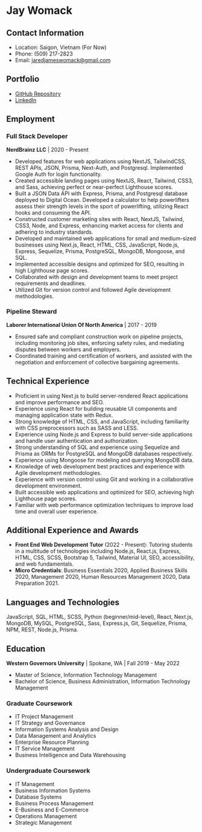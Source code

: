 # Jay Womack

## Contact Information

- Location: Saigon, Vietnam (For Now)
- Phone: (509) 217-2823
- Email: jaredjameswomack@gmail.com

## Portfolio

- [GitHub Repository](https://github.com/NerdBrainz/jay_portfolio)
- [LinkedIn](https://www.linkedin.com/in/jay-womack/)

## Employment

### Full Stack Developer

**NerdBrainz LLC** | 2020 - Present

- Developed features for web applications using NextJS, TailwindCSS, REST APIs, JSON, Prisma, Next-Auth, and Postgresql. Implemented Google Auth for login functionality.
- Created accessible landing pages using NextJS, React, Tailwind, CSS3, and Sass, achieving perfect or near-perfect Lighthouse scores.
- Built a JSON Data API with Express, Prisma, and Postgresql database deployed to Digital Ocean. Developed a calculator to help powerlifters assess their strength levels in the sport of powerlifting, utilizing React hooks and consuming the API.
- Constructed customer marketing sites with React, NextJS, Tailwind, CSS3, Node, and Express, enhancing market access for clients and adhering to industry standards.
- Developed and maintained web applications for small and medium-sized businesses using Next.js, React, HTML, CSS, JavaScript, Node.js, Express, Sequelize, Prisma, PostgreSQL, MongoDB, Mongoose, and SQL.
- Implemented accessible designs and optimized for SEO, resulting in high Lighthouse page scores.
- Collaborated with design and development teams to meet project requirements and deadlines.
- Utilized Git for version control and followed Agile development methodologies.

### Pipeline Steward

**Laborer International Union Of North America** | 2017 - 2019

- Ensured safe and compliant construction work on pipeline projects, including monitoring job sites, enforcing safety rules, and mediating disputes between workers and employers.
- Coordinated training and certification of workers, and assisted with the negotiation and enforcement of collective bargaining agreements.

## Technical Experience

- Proficient in using Next.js to build server-rendered React applications and improve performance and SEO.
- Experience using React for building reusable UI components and managing application state with Redux.
- Strong knowledge of HTML, CSS, and JavaScript, including familiarity with CSS preprocessors such as SASS and LESS.
- Experience using Node.js and Express to build server-side applications and handle user authentication and authorization.
- Strong understanding of SQL and experience using Sequelize and Prisma as ORMs for PostgreSQL and MongoDB databases respectively.
- Experience using Mongoose for modeling and querying MongoDB data.
- Knowledge of web development best practices and experience with Agile development methodologies.
- Experience with version control using Git and working in a collaborative development environment.
- Built accessible web applications and optimized for SEO, achieving high Lighthouse page scores.
- Familiar with web performance optimization techniques to improve load time and overall user experience.

## Additional Experience and Awards

- **Front End Web Development Tutor** (2022 - Present): Tutoring students in a multitude of technologies including Node.js, React.js, Express, HTML, CSS, SCSS, Bootstrap 5, Tailwind, Material UI, SEO, accessibility, and web fundamentals.
- **Micro Credentials**: Business Essentials 2020, Applied Business Skills 2020, Management 2020, Human Resources Management 2020, Data Preparation 2021.

## Languages and Technologies

JavaScript, SQL, HTML, SCSS, Python (beginner/mid-level), React, Next.js, MongoDB, MySQL, PostgreSQL, Sass, Express.js, Git, Sequelize, Prisma, NPM, REST, Node.js, Prisma.

## Education

**Western Governors University** | Spokane, WA | Fall 2019 - May 2022

- Master of Science, Information Technology Management
- Bachelor of Science, Business Administration, Information Technology Management

### Graduate Coursework

- IT Project Management
- IT Strategy and Governance
- Information Systems Analysis and Design
- Data Management and Analytics
- Enterprise Resource Planning
- IT Service Management
- Business Intelligence and Data Warehousing

### Undergraduate Coursework

- IT Management
- Business Information Systems
- Database Systems
- Business Process Management
- E-Business and E-Commerce
- Operations Management
- Strategic Management
